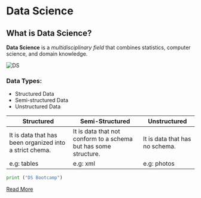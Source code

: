 
# Data Science

## What is Data Science?

**Data Science** is a *multidisciplinary field* that combines statistics, computer science, and domain knowledge.

![DS](https://github.com/user-attachments/assets/177edc5f-42e0-4d08-ae4f-023008fed27c)


### Data Types:
- Structured Data
- Semi-structured Data
- Unstructured Data


| Structured | Semi-Structured |  Unstructured |
|    ---     |      ---        |      ---      |
| It is data that has been organized into a strict chema.| It is data that not conform to a schema but has some structure.| It is data that has no schema. |
| e.g: tables   | e.g: xml | e.g: photos      |


```python
print ("DS Bootcamp")
```
[Read More](https://en.wikipedia.org/wiki/Data_science)

